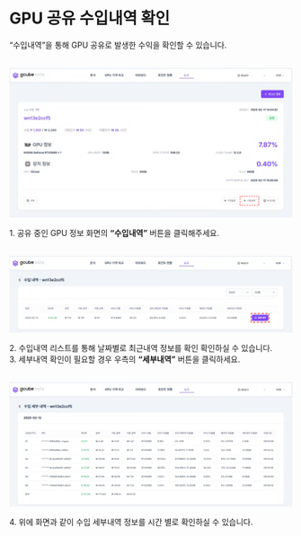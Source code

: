 # **GPU 공유 수입내역 확인**

“수입내역”을 통해 GPU 공유로 발생한 수익을 확인할 수 있습니다. <br><br>

![GPU 공유 수입 내역 확인 진입 화면 이미지.PNG](img/check-gpu-sharing-income/GPU%20공유%20수입%20내역%20확인%20진입%20화면%20이미지.PNG)

1\. 공유 중인 GPU 정보 화면의 **“수입내역”** 버튼을 클릭해주세요. <br><br>

![GPU 공유 수입 내역 확인 수입 내역 이미지.PNG](img/check-gpu-sharing-income/GPU%20공유%20수입%20내역%20확인%20수입%20내역%20이미지.PNG)

2\. 수입내역 리스트를 통해 날짜별로 최근내역 정보를 확인 확인하실 수 있습니다. <br>
3\. 세부내역 확인이 필요할 경우 우측의 **“세부내역”** 버튼을 클릭하세요. <br><br>

![GPU 공유 수입 내역 확인 세부 내역 이미지.PNG](img/check-gpu-sharing-income/GPU%20공유%20수입%20내역%20확인%20세부%20내역%20이미지.PNG)

4\. 위에 화면과 같이 수입 세부내역 정보를 시간 별로 확인하실 수 있습니다. <br>